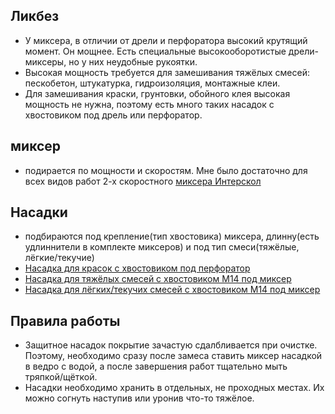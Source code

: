 ## Ликбез

  * У миксера, в отличии от дрели и перфоратора высокий крутящий момент. Он мощнее. Есть специальные высокооборотистые дрели-миксеры, но у них неудобные рукоятки.
  * Высокая мощность требуется для замешивания тяжёлых смесей: пескобетон, штукатурка, гидроизоляция, монтажные клеи. 
  * Для замешивания краски, грунтовки, обойного клея высокая мощность не нужна, поэтому есть много таких насадок с хвостовиком под дрель или перфоратор.

## миксер
  * подирается по мощности и скоростям. Мне было достаточно для всех видов работ 2-х скоростного [миксера Интерскол](http://www.vseinstrumenti.ru/instrument/dreli/miksery/interskol/km-1000e/)

## Насадки
  * подбираются под крепление(тип хвостовика) миксера, длинну(есть удлиннители в комплекте миксеров) и под тип смеси(тяжёлые, лёгкие/текучие)
  * [Насадка для красок с хвостовиком под перфоратор](http://www.vseinstrumenti.ru/rashodnie_materialy/instrument/dlya_dreley/mikserov/spiralnye_meshalki_daptery/zubr/zubr_mikser_profi_dlya_krasok_otsinkovannyj_sds_hvostovik_na_podveske_06036-10-60/)
  * [Насадка для тяжёлых смесей с хвостовиком М14 под миксер](http://www.vseinstrumenti.ru/instrument/dreli/miksery/interskol/km-1000e/)
  * [Насадка для лёгких/текучих смесей с хвостовиком М14 под миксер](http://www.vseinstrumenti.ru/rashodnie_materialy/instrument/dlya_dreley/mikserov/spiralnye_meshalki_daptery/elitech/elitech_nasadka_dlya_miksera_f120_l590mm_m14_dlya_kraski_1820_012500/)

## Правила работы
  * Защитное насадок покрытие зачастую сдалбливается при очистке. Поэтому, необходимо сразу после замеса ставить миксер насадкой в ведро с водой, а после завершения работ тщательно мыть тряпкой/щёткой.
  * Насадки необходимо хранить в отдельных, не проходных местах. Их можно согнуть наступив или уронив что-то тяжёлое.
